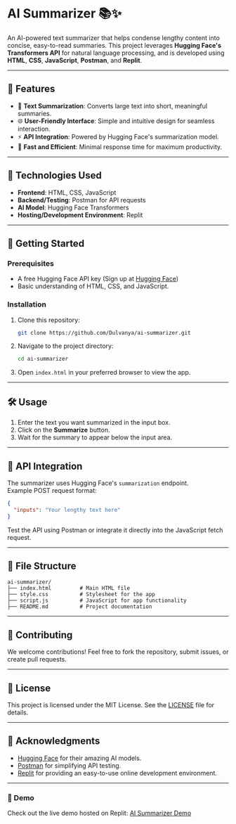 
# AI Summarizer 📚✨

An AI-powered text summarizer that helps condense lengthy content into concise, easy-to-read summaries. This project leverages **Hugging Face's Transformers API** for natural language processing, and is developed using **HTML**, **CSS**, **JavaScript**, **Postman**, and **Replit**.

---

## 🌟 Features

- 📝 **Text Summarization**: Converts large text into short, meaningful summaries.
- 🌐 **User-Friendly Interface**: Simple and intuitive design for seamless interaction.
- ⚡ **API Integration**: Powered by Hugging Face's summarization model.
- 🚀 **Fast and Efficient**: Minimal response time for maximum productivity.

---

## 🔧 Technologies Used

- **Frontend**: HTML, CSS, JavaScript
- **Backend/Testing**: Postman for API requests
- **AI Model**: Hugging Face Transformers
- **Hosting/Development Environment**: Replit

---

## 🚀 Getting Started

### Prerequisites
- A free Hugging Face API key (Sign up at [Hugging Face](https://huggingface.co/))
- Basic understanding of HTML, CSS, and JavaScript.

### Installation
1. Clone this repository:
   ```bash
   git clone https://github.com/Dulvanya/ai-summarizer.git
   ```
2. Navigate to the project directory:
   ```bash
   cd ai-summarizer
   ```
3. Open `index.html` in your preferred browser to view the app.

---

## 🛠️ Usage

1. Enter the text you want summarized in the input box.
2. Click on the **Summarize** button.
3. Wait for the summary to appear below the input area.

---

## 🧪 API Integration

The summarizer uses Hugging Face's `summarization` endpoint.  
Example POST request format:
```json
{
  "inputs": "Your lengthy text here"
}
```

Test the API using Postman or integrate it directly into the JavaScript fetch request.

---

## 📂 File Structure

```plaintext
ai-summarizer/
├── index.html         # Main HTML file
├── style.css          # Stylesheet for the app
├── script.js          # JavaScript for app functionality
├── README.md          # Project documentation
```

---

## 🌟 Contributing

We welcome contributions! Feel free to fork the repository, submit issues, or create pull requests.

---

## 📝 License

This project is licensed under the MIT License. See the [LICENSE](LICENSE) file for details.

---

## 🙌 Acknowledgments

- [Hugging Face](https://huggingface.co/) for their amazing AI models.
- [Postman](https://www.postman.com/) for simplifying API testing.
- [Replit](https://replit.com/) for providing an easy-to-use online development environment.

---

### 🚀 Demo

Check out the live demo hosted on Replit: [AI Summarizer Demo]([https://replit.com/@DulvanyaEdirisinghe/ai-summarizer](https://replit.com/@eadndp/AI-Text-Summarizer-App-Starter-Template))
